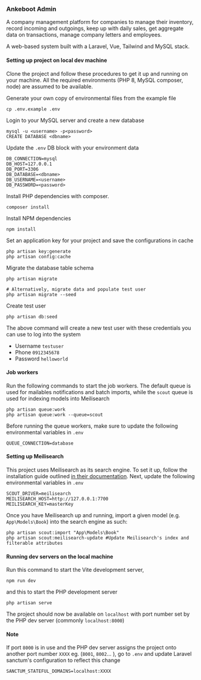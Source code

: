 ### Ankeboot Admin

A company management platform for companies to manage their inventory, record incoming and outgoings, keep up with daily
sales, get aggregate data on transactions, manage company letters and employees. 

A web-based system built with a Laravel, Vue, Tailwind and MySQL stack.

#### Setting up project on local dev machine

Clone the project and follow these procedures to get it up and running on your machine. All the required environments 
(PHP 8, MySQL composer, node) are assumed to be available.

Generate your own copy of environmental files from the example file
```shell
cp .env.example .env
```

Login to your MySQL server and create a new database
```shell
mysql -u <username> -p<password>
CREATE DATABASE <dbname>
```

Update the `.env` DB block with your environment data
```shell
DB_CONNECTION=mysql
DB_HOST=127.0.0.1
DB_PORT=3306
DB_DATABASE=<dbname>
DB_USERNAME=<username>
DB_PASSWORD=<password>
```

Install PHP dependencies with composer.
```shell
composer install
```

Install NPM dependencies
```shell
npm install
```

Set an application key for your project and save the configurations in cache
```shell
php artisan key:generate
php artisan config:cache
```

Migrate the database table schema
```shell
php artisan migrate

# Alternatively, migrate data and populate test user
php artisan migrate --seed
```

Create test user
```shell
php artisan db:seed
```
The above command will create a new test user with these credentials you can use to log into the system
- Username `testuser`
- Phone `0912345678`
- Password `helloworld`

#### Job workers
Run the following commands to start the job workers. The default queue is used for mailables notifications and batch imports, while
the `scout` queue is used for indexing models into Meilisearch
```shell
php artisan queue:work
php artisan queue:work --queue=scout
```

Before running the queue workers, make sure to update the following environmental variables in `.env`
```shell
QUEUE_CONNECTION=database
```

#### Setting up Meilisearch
This project uses Meilisearch as its search engine. To set it up, follow the installation guide outlined [in their documentation](https://meilisearch.com/docs/learn/getting_started/quick_start). 
Next, update the following environmental variables in `.env`
```shell
SCOUT_DRIVER=meilisearch
MEILISEARCH_HOST=http://127.0.0.1:7700
MEILISEARCH_KEY=masterKey
```

Once you have Meilisearch up and running, import a given model (e.g. `App\Models\Book`) into the search engine as such:
```shell
php artisan scout:import "App\Models\Book"
php artisan scout:meilisearch-update #Update Meilisearch's index and filterable attributes
```

#### Running dev servers on the local machine

Run this command to start the Vite development server,
```shell
npm run dev
```

and this to start the PHP development server
```shell
php artisan serve
```

The project should now be available on `localhost` with port number set by the PHP dev server (commonly `localhost:8000`)

#### Note 
If port `8000` is in use and the PHP dev server assigns the project onto another port number `XXXX` eg. (`8001`, `8002`... ), 
go to `.env` and update Laravel sanctum's configuration to reflect this change
```shell
SANCTUM_STATEFUL_DOMAINS=localhost:XXXX
```
